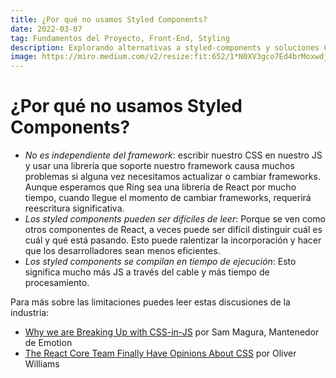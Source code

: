 ```yaml
---
title: ¿Por qué no usamos Styled Components?
date: 2022-03-07
tag: Fundamentos del Proyecto, Front-End, Styling
description: Explorando alternativas a styled-components y soluciones CSS-in-JS
image: https://miro.medium.com/v2/resize:fit:652/1*N0XV3gco7Ed4brMoxwdjVg.png
---
```


# ¿Por qué no usamos Styled Components?

- _No es independiente del framework_: escribir nuestro CSS en nuestro JS y usar una librería que soporte nuestro framework causa muchos problemas si alguna vez necesitamos actualizar o cambiar frameworks. Aunque esperamos que Ring sea una librería de React por mucho tiempo, cuando llegue el momento de cambiar frameworks, requerirá reescritura significativa.
- _Los styled components pueden ser difíciles de leer_: Porque se ven como otros componentes de React, a veces puede ser difícil distinguir cuál es cuál y qué está pasando. Esto puede ralentizar la incorporación y hacer que los desarrolladores sean menos eficientes.
- _Los styled components se compilan en tiempo de ejecución_: Esto significa mucho más JS a través del cable y más tiempo de procesamiento.

Para más sobre las limitaciones puedes leer estas discusiones de la industria:

- [Why we are Breaking Up with CSS-in-JS](https://dev.to/srmagura/why-were-breaking-up-wiht-css-in-js-4g9b) por Sam Magura, Mantenedor de Emotion
- [The React Core Team Finally Have Opinions About CSS](https://dev.to/hypeddev/the-react-core-team-finally-have-opinions-about-css-16f0) por Oliver Williams
